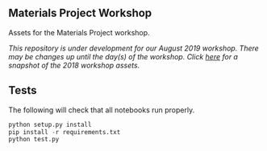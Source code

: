 ## Materials Project Workshop

Assets for the Materials Project workshop.

*This repository is under development for our August 2019 workshop. There may be changes up until the day(s) of the workshop. Click [here](https://github.com/materialsproject/workshop/releases) for a snapshot of the 2018 workshop assets.*

## Tests

The following will check that all notebooks run properly.

```python
python setup.py install
pip install -r requirements.txt
python test.py
```

